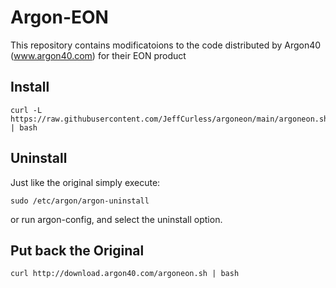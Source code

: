 # Argon-EON
This repository contains modificatoions to the code distributed by Argon40 (www.argon40.com) for their EON product

## Install

```
curl -L https://raw.githubusercontent.com/JeffCurless/argoneon/main/argoneon.sh | bash
```
## Uninstall

Just like the original simply execute:

```
sudo /etc/argon/argon-uninstall
```

or run argon-config, and select the uninstall option.

## Put back the Original

```
curl http://download.argon40.com/argoneon.sh | bash
```
